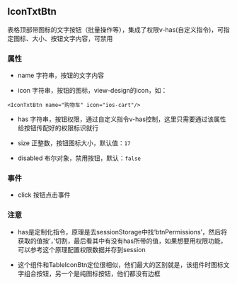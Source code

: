 ## IconTxtBtn

表格顶部带图标的文字按钮（批量操作等），集成了权限v-has(自定义指令)，可指定图标、大小、按钮文字内容，可禁用

### 属性

- name 字符串，按钮的文字内容

- icon 字符串，按钮的图标，view-design的icon，如：

```
<IconTxtBtn name="购物车" icon="ios-cart"/>
```

- has 字符串，按钮权限，通过自定义指令v-has控制，这里只需要通过该属性给按钮传配好的权限标识就行

- size 正整数，按钮图标大小，默认值：`17`

- disabled 布尔对象，禁用按钮，默认：`false`

### 事件

- click 按钮点击事件

### 注意

- has是定制化指令，原理是去sessionStorage中找‘btnPermissions’，然后将获取的值按‘，’切割，最后看其中有没有has所带的值，如果想要用权限功能，可以参考这个原理配置权限数据并存到session

- 这个组件和TableIconBtn定位很相似，他们最大的区别就是，该组件时图标文字组合按钮，另一个是纯图标按钮，他们都没有边框
